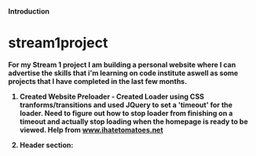 <strong>Introduction<strong>

# stream1project
For my Stream 1 project I am building a personal website where I can advertise the skills that i'm learning on code institute aswell as some projects that I have completed in the last few months.

1) Created Website Preloader - Created Loader using CSS tranforms/transitions and used JQuery to set a 'timeout' for the loader. Need to figure out how to stop loader from finishing on a timeout and actually stop loading when the homepage is ready to be viewed. Help from www.ihatetomatoes.net

2) Header section: 

